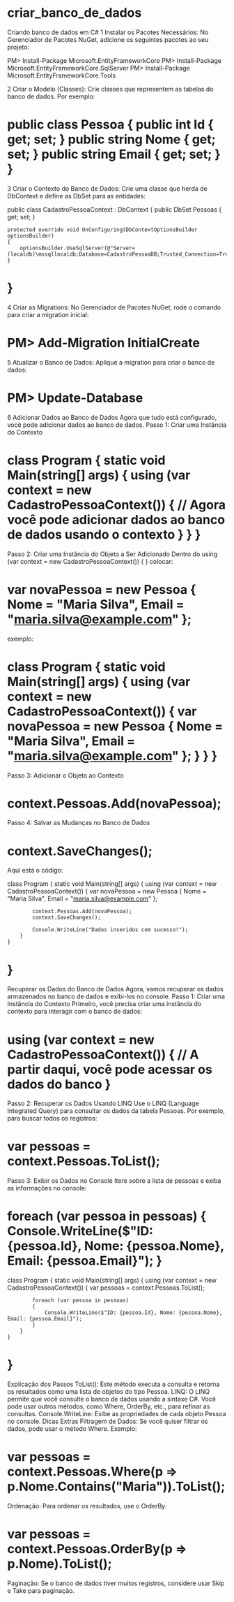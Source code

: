 # criar_banco_de_dados
Criando banco de dados em C#
1 Instalar os Pacotes Necessários:
No Gerenciador de Pacotes NuGet, adicione os seguintes pacotes ao seu projeto:

PM> Install-Package Microsoft.EntityFrameworkCore
PM> Install-Package Microsoft.EntityFrameworkCore.SqlServer
PM> Install-Package Microsoft.EntityFrameworkCore.Tools

2 Criar o Modelo (Classes):
Crie classes que representem as tabelas do banco de dados. Por exemplo:

public class Pessoa
{
    public int Id {
        get; set; 
    }
    public string Nome {
        get; set; 
    }
    public string Email {
        get; set; 
    }
}
===================================================================================================================================
3 Criar o Contexto do Banco de Dados:
Crie uma classe que herda de DbContext e define as DbSet para as entidades:

public class CadastroPessoaContext : DbContext
{
    public DbSet<Pessoa> Pessoas {
        get; set; 
    }

    protected override void OnConfiguring(DbContextOptionsBuilder optionsBuilder)
    {
        optionsBuilder.UseSqlServer(@"Server=(localdb)\mssqllocaldb;Database=CadastroPessoaDB;Trusted_Connection=True;");
    }
}
=====================================================================================================================================
4 Criar as Migrations:
No Gerenciador de Pacotes NuGet, rode o comando para criar a migration inicial:

PM> Add-Migration InitialCreate
====================================================================================================================================
5 Atualizar o Banco de Dados:
Aplique a migration para criar o banco de dados:

PM> Update-Database
====================================================================================================================================
6 Adicionar Dados ao Banco de Dados
Agora que tudo está configurado, você pode adicionar dados ao banco de dados.
Passo 1: Criar uma Instância do Contexto

class Program
{
    static void Main(string[] args)
    {
        using (var context = new CadastroPessoaContext())
        {
            // Agora você pode adicionar dados ao banco de dados usando o contexto
        }
    }
}
=====================================================================================================================================
Passo 2: Criar uma Instância do Objeto a Ser Adicionado
Dentro do using (var context = new CadastroPessoaContext()) { } colocar:

var novaPessoa = new Pessoa
{
    Nome = "Maria Silva",
    Email = "maria.silva@example.com"
};
======================================================================================================================================
exemplo:

class Program
{
    static void Main(string[] args)
    {
        using (var context = new CadastroPessoaContext())
        {
            var novaPessoa = new Pessoa
            {
                Nome = "Maria Silva",
                Email = "maria.silva@example.com"
            };
        }
    }
}
========================================================================================================================================
Passo 3: Adicionar o Objeto ao Contexto

context.Pessoas.Add(novaPessoa);
========================================================================================================================================
Passo 4: Salvar as Mudanças no Banco de Dados

context.SaveChanges();
========================================================================================================================================
Aqui está o código:

class Program
{
    static void Main(string[] args)
    {
        using (var context = new CadastroPessoaContext())
        {
            var novaPessoa = new Pessoa
            {
                Nome = "Maria Silva",
                Email = "maria.silva@example.com"
            };

            context.Pessoas.Add(novaPessoa);
            context.SaveChanges();

            Console.WriteLine("Dados inseridos com sucesso!");
        }
    }
}
=========================================================================================================================================

Recuperar os Dados do Banco de Dados
Agora, vamos recuperar os dados armazenados no banco de dados e exibi-los no console.
Passo 1: Criar uma Instância do Contexto
Primeiro, você precisa criar uma instância do contexto para interagir com o banco de dados:

using (var context = new CadastroPessoaContext())
{
    // A partir daqui, você pode acessar os dados do banco
}
=========================================================================================================================================

Passo 2: Recuperar os Dados Usando LINQ
Use o LINQ (Language Integrated Query) para consultar os dados da tabela Pessoas. Por exemplo, para buscar todos os registros:

var pessoas = context.Pessoas.ToList();
=========================================================================================================================================

Passo 3: Exibir os Dados no Console
Itere sobre a lista de pessoas e exiba as informações no console:

foreach (var pessoa in pessoas)
{
    Console.WriteLine($"ID: {pessoa.Id}, Nome: {pessoa.Nome}, Email: {pessoa.Email}");
}
=========================================================================================================================================

class Program
{
    static void Main(string[] args)
    {
        using (var context = new CadastroPessoaContext())
        {
            var pessoas = context.Pessoas.ToList();

            foreach (var pessoa in pessoas)
            {
                Console.WriteLine($"ID: {pessoa.Id}, Nome: {pessoa.Nome}, Email: {pessoa.Email}");
            }
        }
    }
}
==========================================================================================================================================

Explicação dos Passos
ToList(): Este método executa a consulta e retorna os resultados como uma lista de objetos do tipo Pessoa.
LINQ: O LINQ permite que você consulte o banco de dados usando a sintaxe C#. Você pode usar outros métodos, como Where, OrderBy, etc., para refinar as consultas.
Console.WriteLine: Exibe as propriedades de cada objeto Pessoa no console.
Dicas Extras
Filtragem de Dados: Se você quiser filtrar os dados, pode usar o método Where. Exemplo:

var pessoas = context.Pessoas.Where(p => p.Nome.Contains("Maria")).ToList();
==========================================================================================================================================

Ordenação: Para ordenar os resultados, use o OrderBy:

var pessoas = context.Pessoas.OrderBy(p => p.Nome).ToList();
==========================================================================================================================================
Paginação: Se o banco de dados tiver muitos registros, considere usar Skip e Take para paginação.


